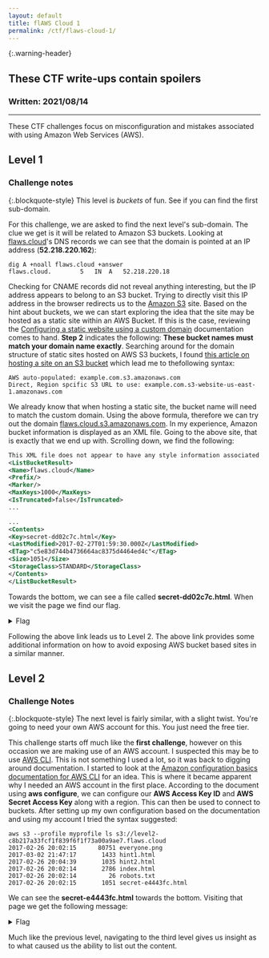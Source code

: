 ```yaml
---
layout: default
title: flAWS Cloud 1
permalink: /ctf/flaws-cloud-1/
---
```


{:.warning-header}
## These CTF write-ups contain spoilers

### Written: 2021/08/14

---

These CTF challenges focus on misconfiguration and mistakes associated with using Amazon Web Services (AWS).

## Level 1
### Challenge notes

{:.blockquote-style}
This level is *buckets* of fun. See if you can find the first sub-domain.

For this challenge, we are asked to find the next level's sub-domain. The clue we get is it will be related to Amazon S3 buckets. Looking at <a href="http://flaws.cloud">flaws.cloud</a>'s DNS records we can see that the domain is pointed at an IP address (**52.218.220.162**):

```
dig A +noall flaws.cloud +answer
flaws.cloud.		5	IN	A	52.218.220.18
```

Checking for CNAME records did not reveal anything interesting, but the IP address appears to belong to an S3 bucket. Trying to directly visit this IP address in the browser redirects us to the <a href="https://aws.amazon.com/s3/">Amazon S3</a> site.
Based on the hint about buckets, we we can start exploring the idea that the site may be hosted as a static site within an AWS Bucket. If this is the case, reviewing the <a href="https://docs.aws.amazon.com/AmazonS3/latest/userguide/website-hosting-custom-domain-walkthrough.html#root-domain-walkthrough-create-buckets">Configuring a static website using a custom domain</a> documentation comes to hand. **Step 2** indicates the following: **These bucket names must match your domain name exactly**.
Searching around for the domain structure of static sites hosted on AWS S3 buckets, I found <a href="https://www.cdputnam.com/blog/s3-custom-domain/">this article on hosting a site on an S3 bucket</a> which lead me to thefollowing syntax:

```
AWS auto-populated: example.com.s3.amazonaws.com
Direct, Region spcific S3 URL to use: example.com.s3-website-us-east-1.amazonaws.com
```

We already know that when hosting a static site, the bucket name will need to match the custom domain. Using the above formula, therefore we can try out the domain <a href="http://flaws.cloud.s3.amazonaws.com">flaws.cloud.s3.amazonaws.com</a>. In my experience, Amazon bucket information is displayed as an XML file. Going to the above site, that is exactly that we end up with. Scrolling down, we find the following:

```xml
This XML file does not appear to have any style information associated with it. The document tree is shown below. 
<ListBucketResult>
<Name>flaws.cloud</Name>
<Prefix/>
<Marker/>
<MaxKeys>1000</MaxKeys>
<IsTruncated>false</IsTruncated>
...

...
<Contents>
<Key>secret-dd02c7c.html</Key>
<LastModified>2017-02-27T01:59:30.000Z</LastModified>
<ETag>"c5e83d744b4736664ac8375d4464ed4c"</ETag>
<Size>1051</Size>
<StorageClass>STANDARD</StorageClass>
</Contents>
</ListBucketResult>
```

Towards the bottom, we can see a file called **secret-dd02c7c.html**. When we visit the page we find our flag.

<details>
<summary>Flag</summary>
<div>
<pre><code>Congrats! You found the secret file!
Level 2 is at http://level2-c8b217a33fcf1f839f6f1f73a00a9ae7.flaws.cloud
</code></pre>
</div>
</details>

Following the above link leads us to Level 2. The above link provides some additional information on how to avoid exposing AWS bucket based sites in a similar manner.

## Level 2
### Challenge Notes

{:.blockquote-style}
The next level is fairly similar, with a slight twist. You're going to need your own AWS account for this. You just need the free tier.

This challenge starts off much like the **first challenge**, however on this occasion we are making use of an AWS account. I suspected this may be to use <a href="https://aws.amazon.com/cli/">AWS CLI</a>. This is not something I used a lot, so it was back to digging around documentation.
I started to look at the <a href="https://docs.aws.amazon.com/cli/latest/userguide/cli-configure-quickstart.html#cli-configure-quickstart-creds">Amazon configuration basics documentation for AWS CLI</a> for an idea. This is where it became apparent why I needed an AWS account in the first place.
According to the document using **aws configure**, we can configure our **AWS Access Key ID** and **AWS Secret Access Key** along with a region. This can then be used to connect to buckets.
After setting up my own configuration based on the documentation and using my account I tried the syntax suggested:

```shell
aws s3 --profile myprofile ls s3://level2-c8b217a33fcf1f839f6f1f73a00a9ae7.flaws.cloud
2017-02-26 20:02:15      80751 everyone.png
2017-03-02 21:47:17       1433 hint1.html
2017-02-26 20:04:39       1035 hint2.html
2017-02-26 20:02:14       2786 index.html
2017-02-26 20:02:14         26 robots.txt
2017-02-26 20:02:15       1051 secret-e4443fc.html
```

We can see the **secret-e4443fc.html** towards the bottom. Visiting that page we get the following message:

<details>
<summary>Flag</summary>
<div>

<pre><code>Congrats! You found the secret file!
Level 3 is at http://level3-9afd3927f195e10225021a578e6f78df.flaws.cloud
</code></pre>

</div>
</details>

Much like the previous level, navigating to the third level gives us insight as to what caused us the ability to list out the content.
